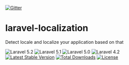 [![Gitter](https://badges.gitter.im/ImmortalVision/Laravel-SMS.svg)](https://gitter.im/ImmortalVision/Laravel-Localization?utm_source=badge&utm_medium=badge&utm_campaign=pr-badge)

# laravel-localization
Detect locale and localize your application based on that

![Laravel 5.2](https://img.shields.io/badge/Laravel-5.2-f4645f.svg)
![Laravel 5.1](https://img.shields.io/badge/Laravel-5.1-f4645f.svg)
![Laravel 5.0](https://img.shields.io/badge/Laravel-5.0-f4645f.svg)
![Laravel 4.2](https://img.shields.io/badge/Laravel-4.2-f4645f.svg)
[![Latest Stable Version](https://poser.pugx.org/immortalvision/laravel-localization/v/stable.svg)](https://packagist.org/packages/immortalvision/laravel-localization)
[![Total Downloads](https://poser.pugx.org/immortalvision/laravel-localization/downloads.svg)](https://packagist.org/packages/immortalvision/laravel-localization)
[![License](https://poser.pugx.org/immortalvision/laravel-localization/license.svg)](https://packagist.org/packages/immortalvision/laravel-localization)
